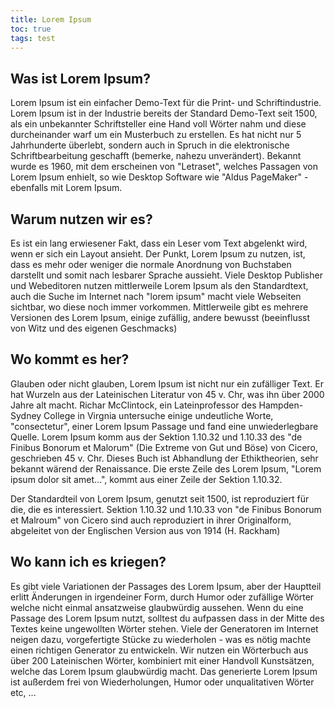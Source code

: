 ```yaml
---
title: Lorem Ipsum
toc: true
tags: test
---
```


## Was ist Lorem Ipsum?

Lorem Ipsum ist ein einfacher Demo-Text für die Print- und Schriftindustrie. Lorem Ipsum ist in der Industrie bereits der Standard Demo-Text seit 1500, als ein unbekannter Schriftsteller eine Hand voll Wörter nahm und diese durcheinander warf um ein Musterbuch zu erstellen. Es hat nicht nur 5 Jahrhunderte überlebt, sondern auch in Spruch in die elektronische Schriftbearbeitung geschafft (bemerke, nahezu unverändert). Bekannt wurde es 1960, mit dem erscheinen von "Letraset", welches Passagen von Lorem Ipsum enhielt, so wie Desktop Software wie "Aldus PageMaker" - ebenfalls mit Lorem Ipsum.

## Warum nutzen wir es?

Es ist ein lang erwiesener Fakt, dass ein Leser vom Text abgelenkt wird, wenn er sich ein Layout ansieht. Der Punkt, Lorem Ipsum zu nutzen, ist, dass es mehr oder weniger die normale Anordnung von Buchstaben darstellt und somit nach lesbarer Sprache aussieht. Viele Desktop Publisher und Webeditoren nutzen mittlerweile Lorem Ipsum als den Standardtext, auch die Suche im Internet nach "lorem ipsum" macht viele Webseiten sichtbar, wo diese noch immer vorkommen. Mittlerweile gibt es mehrere Versionen des Lorem Ipsum, einige zufällig, andere bewusst (beeinflusst von Witz und des eigenen Geschmacks)

## Wo kommt es her?

Glauben oder nicht glauben, Lorem Ipsum ist nicht nur ein zufälliger Text. Er hat Wurzeln aus der Lateinischen Literatur von 45 v. Chr, was ihn über 2000 Jahre alt macht. Richar McClintock, ein Lateinprofessor des Hampden-Sydney College in Virgnia untersuche einige undeutliche Worte, "consectetur", einer Lorem Ipsum Passage und fand eine unwiederlegbare Quelle. Lorem Ipsum komm aus der Sektion 1.10.32 und 1.10.33 des "de Finibus Bonorum et Malorum" (Die Extreme von Gut und Böse) von Cicero, geschrieben 45 v. Chr. Dieses Buch ist Abhandlung der Ethiktheorien, sehr bekannt wärend der Renaissance. Die erste Zeile des Lorem Ipsum, "Lorem ipsum dolor sit amet...", kommt aus einer Zeile der Sektion 1.10.32.

Der Standardteil von Lorem Ipsum, genutzt seit 1500, ist reproduziert für die, die es interessiert. Sektion 1.10.32 und 1.10.33 von "de Finibus Bonorum et Malroum" von Cicero sind auch reproduziert in ihrer Originalform, abgeleitet von der Englischen Version aus von 1914 (H. Rackham)

## Wo kann ich es kriegen?

Es gibt viele Variationen der Passages des Lorem Ipsum, aber der Hauptteil erlitt Änderungen in irgendeiner Form, durch Humor oder zufällige Wörter welche nicht einmal ansatzweise glaubwürdig aussehen. Wenn du eine Passage des Lorem Ipsum nutzt, solltest du aufpassen dass in der Mitte des Textes keine ungewollten Wörter stehen. Viele der Generatoren im Internet neigen dazu, vorgefertigte Stücke zu wiederholen - was es nötig machte einen richtigen Generator zu entwickeln. Wir nutzen ein Wörterbuch aus über 200 Lateinischen Wörter, kombiniert mit einer Handvoll Kunstsätzen, welche das Lorem Ipsum glaubwürdig macht. Das generierte Lorem Ipsum ist außerdem frei von Wiederholungen, Humor oder unqualitativen Wörter etc, ...